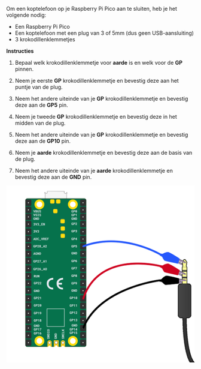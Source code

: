 Om een koptelefoon op je Raspberry Pi Pico aan te sluiten, heb je het volgende nodig:

+ Een Raspberry Pi Pico
+ Een koptelefoon met een plug van 3 of 5mm (dus geen USB-aansluiting)
+ 3 krokodillenklemmetjes

**Instructies**

1. Bepaal welk krokodillenklemmetje voor **aarde** is en welk voor de **GP** pinnen.

2. Neem je eerste **GP** krokodillenklemmetje en bevestig deze aan het puntje van de plug.

3. Neem het andere uiteinde van je **GP** krokodillenklemmetje en bevestig deze aan de **GP5** pin.

4. Neem je tweede **GP** krokodillenklemmetje en bevestig deze in het midden van de plug.

5. Neem het andere uiteinde van je **GP** krokodillenklemmetje en bevestig deze aan de **GP10** pin.

6. Neem je **aarde** krokodillenklemmetje en bevestig deze aan de basis van de plug.

7. Neem het andere uiteinde van je **aarde** krokodillenklemmetje en bevestig deze aan de **GND** pin.

![Een afbeelding met oortelefoons die zijn aangesloten op een Raspberry Pi Pico.](images/earphones-wiring.png)
 